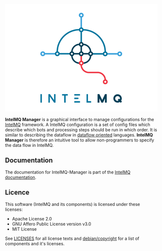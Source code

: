 <!--
SPDX-FileCopyrightText: 2020 IntelMQ Team

SPDX-License-Identifier: AGPL-3.0-or-later
-->

![IntelMQ](https://raw.githubusercontent.com/certtools/intelmq/master/docs/images/Logo_Intel_MQ.png)

**IntelMQ Manager** is a graphical interface to manage configurations for the [IntelMQ](https://github.com/certtools/intelmq) framework.
A IntelMQ configuration is a set of config files which describe which bots and processing steps should be run in which order. It is similar to describing the dataflow in [dataflow oriented](https://en.wikipedia.org/wiki/Dataflow_programming) languages.
**IntelMQ Manager** is therefore an intuitive tool to allow non-programmers to specify the data flow in IntelMQ.

## Documentation

The documentation for IntelMQ-Manager is part of the [IntelMQ documentation]([https://intelmq.readthedocs.io/en/latest/user/intelmq-manager.html](https://docs.intelmq.org/latest/user/manager/)).

## Licence

This software (IntelMQ and its components) is licensed under these licenses:
 * Apache License 2.0
 * GNU Affero Public License version v3.0
 * MIT License

See [LICENSES](LICENSES) for all license texts and [debian/copyright](debian/copyright) for a list of components and it's licenses.
